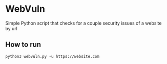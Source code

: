 # WebVuln
Simple Python script that checks for a couple security issues of a website by url

## How to run
```
python3 webvuln.py -u https://website.com
```
